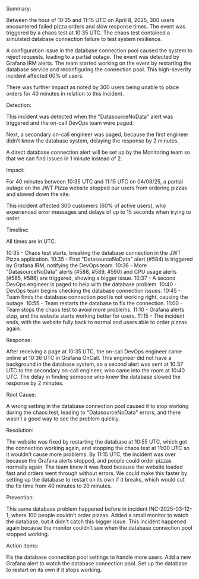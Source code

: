 Summary:

Between the hour of 10:35 and 11:15 UTC on April 8, 2025, 300 users encountered failed pizza orders and slow response times. The event was triggered by a chaos test at 10:35 UTC. The chaos test contained a simulated database connection failure to test system resilience.

A configuration issue in the database connection pool caused the system to reject requests, leading to a partial outage. The event was detected by Grafana IRM alerts. The team started working on the event by restarting the database service and reconfiguring the connection pool. This high-severity incident affected 60% of users.

There was further impact as noted by 300 users being unable to place orders for 40 minutes in relation to this incident.


Detection:

This incident was detected when the "DatasourceNoData" alert was triggered and the on-call DevOps team were paged.

Next, a secondary on-call engineer was paged, because the first engineer didn’t know the database system, delaying the response by 2 minutes.

A direct database connection alert will be set up by the Monitoring team so that we can find issues in 1 minute instead of 2.


Impact:

For 40 minutes between 10:35 UTC and 11:15 UTC on 04/08/25, a partial outage on the JWT Pizza website stopped our users from ordering pizzas and slowed down the site.

This incident affected 300 customers (60% of active users), who experienced error messages and delays of up to 15 seconds when trying to order.

Timeline:

All times are in UTC.

10:35 - Chaos test starts, breaking the database connection in the JWT Pizza application.
10:35 - First "DatasourceNoData" alert (#584) is triggered by Grafana IRM, notifying the DevOps team.
10:36 - More "DatasourceNoData" alerts (#588, #589, #590) and CPU usage alerts (#585, #586) are triggered, showing a bigger issue.
10:37 - A second DevOps engineer is paged to help with the database problem.
10:40 - DevOps team begins checking the database connection issues.
10:45 - Team finds the database connection pool is not working right, causing the outage.
10:55 - Team restarts the database to fix the connection.
11:00 - Team stops the chaos test to avoid more problems.
11:10 - Grafana alerts stop, and the website starts working better for users.
11:15 - The incident ends, with the website fully back to normal and users able to order pizzas again.

Response:

After receiving a page at 10:35 UTC, the on-call DevOps engineer came online at 10:36 UTC in Grafana OnCall.
This engineer did not have a background in the database system, so a second alert was sent at 10:37 UTC to the secondary on-call engineer, who came into the room at 10:40 UTC. The delay in finding someone who knew the database slowed the response by 2 minutes.

Root Cause:

A wrong setting in the database connection pool caused it to stop working during the chaos test, leading to "DatasourceNoData" errors, and there wasn’t a good way to see the problem quickly.

Resolution:

The website was fixed by restarting the database at 10:55 UTC, which got the connection working again, and stopping the chaos test at 11:00 UTC so it wouldn’t cause more problems. By 11:15 UTC, the incident was over because the Grafana alerts stopped, and people could order pizzas normally again. The team knew it was fixed because the website loaded fast and orders went through without errors. We could make this faster by setting up the database to restart on its own if it breaks, which would cut the fix time from 40 minutes to 20 minutes.

Prevention:

This same database problem happened before in incident INC-2025-03-12-1, where 100 people couldn’t order pizzas. Added a small monitor to watch the database, but it didn’t catch this bigger issue. This incident happened again because the monitor couldn’t see when the database connection pool stopped working.

Action Items:

Fix the database connection pool settings to handle more users.
Add a new Grafana alert to watch the database connection pool.
Set up the database to restart on its own if it stops working.

